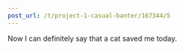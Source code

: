 ```yaml
---
post_url: /t/project-1-casual-banter/167344/5
---
```

Now I can definitely say that a cat saved me today.